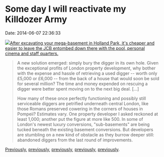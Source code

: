 Some day I will reactivate my Killdozer Army
============================================

Date: 2014-06-07 22:36:33

[![](http://www.jwz.org/images/img_0011.jpg)After excavating your
mega-basement in Holland Park, it\'s cheaper and easier to leave the JCB
entombed down there with the pool, personal cinema and staff
quarters.](http://www.newstatesman.com/business/2014/06/bizarre-secret-london-s-buried-diggers)

> A new solution emerged: simply bury the digger in its own hole. Given
> the exceptional profits of London property development, why bother
> with the expense and hassle of retrieving a used digger \-- worth only
> £5,000 or £6,000 \-- from the back of a house that would soon be sold
> for several million? The time and money expended on rescuing a digger
> were better spent moving on to the next big deal. \[\...\]
>
> How many of these once perfectly functioning and possibly still
> serviceable diggers are petrified underneath central London, like
> those Romans preserved cowering in the corners of houses in Pompeii?
> Estimates vary. One property developer I asked reckoned at least
> 1,000; another put the figure at more like 500. In some of London\'s
> newest luxury conversions, \"sub-basements\" are being tucked beneath
> the existing basement conversions. But developers are stumbling on a
> new kind of obstacle as they burrow deeper still: abandoned diggers
> from the last round of improvements.

[Previously](http://www.jwz.org/blog/2013/02/the-hvac-matrix-has-you-or-always-mount-a-scratch-ramp/),
[previously](http://www.jwz.org/blog/2014/05/wormsign/),
[previously](http://www.jwz.org/blog/2013/11/electricity-poop-and-that-bastard-edison/),
[previously](http://www.jwz.org/blog/2006/03/the-claw-is-my-master/),
[previously](http://www.jwz.org/blog/2003/02/crane/).
